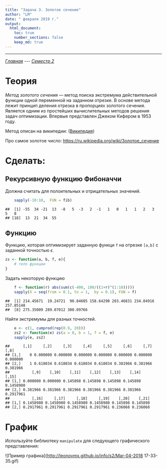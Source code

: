 ```yaml
---
title: "Задача 3. Золотое сечение"
author: "LM"
date: " февраля 2019 г."
output: 
  html_document:
    toc: true
    number_sections: false
    keep_md: true
---
```

----------------------
*[Главная](http://leonovmx.github.io/info/index.html) --- [Семестр 2](./index.html)*

# Теория

*Метод золотого сечения* — метод поиска экстремума действительной функции одной переменной на заданном отрезке. В основе метода лежит принцип деления отрезка в пропорциях золотого сечения. Является одним из простейших вычислительных методов решения задач оптимизации. Впервые представлен Джеком Кифером в 1953 году.

Метод описан на википедии: ([Википедия](https://ru.wikipedia.org/wiki/Метод_золотого_сечения))

Про самое золотое число:
https://ru.wikipedia.org/wiki/Золотое_сечение

# Сделать:

## Рекурсивную функцию Фибоначчи

Должна считать для полоительных и отрицательных значений.




```r
    sapply(-10:10,  FUN = fib)
```

```
##  [1] -55  34 -21  13  -8   5  -3   2  -1   1   0   1   1   2   3   5   8
## [18]  13  21  34  55
```

## Функцию

Функцию, которая оптимизирует заданную функци `f` на отрезке `[a,b]`
с заданной точностью $\epsilon$.



```r
zs <- function(a, b, f, e){
    # тело функции
}
```




Задать некоторую функцию

```r
    f <- function(r) abs(sum(c(-400, 100/((1+r)^(1:10)))))
    sapply(X = seq(from = 0.1, to = 1,  by = 0.1), FUN = f)
```

```
##  [1] 214.45671  19.24721  90.84605 158.64290 203.46831 234.84916 257.85148
##  [8] 275.35009 289.07012 300.09766
```

Найти экстремумы для разных точностей.


```r
    e <- c(1, cumprod(rep(0.9, 20)))
    zs2 <- function(e) zs(a = 0, b = 1, f = f, e)
    sapply(e, zs2)
```

```
##      [,1]     [,2]     [,3]     [,4]     [,5]     [,6]     [,7]     [,8]
## [1,]    0 0.000000 0.000000 0.000000 0.000000 0.000000 0.000000 0.000000
## [2,]    1 0.618034 0.618034 0.618034 0.618034 0.381966 0.381966 0.381966
##          [,9]    [,10]    [,11]    [,12]    [,13]    [,14]     [,15]
## [1,] 0.000000 0.000000 0.145898 0.145898 0.145898 0.145898 0.1458980
## [2,] 0.381966 0.381966 0.381966 0.381966 0.381966 0.381966 0.2917961
##          [,16]     [,17]     [,18]     [,19]    [,20]    [,21]
## [1,] 0.1458980 0.1458980 0.1458980 0.1458980 0.145898 0.145898
## [2,] 0.2917961 0.2917961 0.2917961 0.2917961 0.236068 0.236068
```

# График 

Используйте библиотеку `manipulate` для следующего графического представления:

![Пример графика](http://leonovmx.github.io/info/s2/Mar-04-2018 17-33-35.gif)
